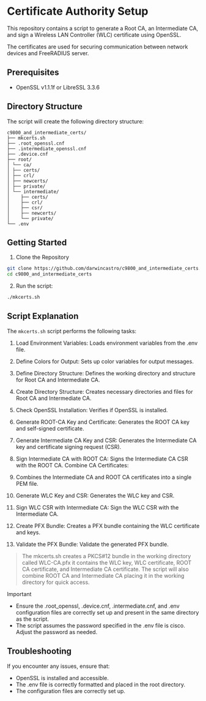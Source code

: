 # Certificate Authority Setup

This repository contains a script to generate a Root CA, an Intermediate CA, and sign a Wireless LAN Controller (WLC) certificate using OpenSSL. 

The certificates are used for securing communication between network devices and FreeRADIUS server.

## Prerequisites

- OpenSSL v1.1.1f or LibreSSL 3.3.6

## Directory Structure

The script will create the following directory structure:

```
c9800_and_intermediate_certs/
├── mkcerts.sh
├── .root_openssl.cnf
├── .intermediate_openssl.cnf
├── .device.cnf
├── root/
│ └── ca/
│ ├── certs/
│ ├── crl/
│ ├── newcerts/
│ ├── private/
│ └── intermediate/
│    ├── certs/
│    ├── crl/
│    ├── csr/
│    ├── newcerts/
│    └── private/
└── .env
```

## Getting Started

1. Clone the Repository

```sh
git clone https://github.com/darwincastro/c9800_and_intermediate_certs.git
cd c9800_and_intermediate_certs
```

2. Run the script:

```sh
./mkcerts.sh
```

## Script Explanation
The `mkcerts.sh` script performs the following tasks:

1. Load Environment Variables:
    Loads environment variables from the .env file.

2. Define Colors for Output:
    Sets up color variables for output messages.

3. Define Directory Structure:
    Defines the working directory and structure for Root CA and Intermediate CA.

4. Create Directory Structure:
    Creates necessary directories and files for Root CA and Intermediate CA.

5. Check OpenSSL Installation:
    Verifies if OpenSSL is installed.

6. Generate ROOT-CA Key and Certificate:
    Generates the ROOT CA key and self-signed certificate.

7. Generate Intermediate CA Key and CSR:
    Generates the Intermediate CA key and certificate signing request (CSR).

8. Sign Intermediate CA with ROOT CA:
    Signs the Intermediate CA CSR with the ROOT CA.
Combine CA Certificates:

9. Combines the Intermediate CA and ROOT CA certificates into a single PEM file.

10. Generate WLC Key and CSR:
    Generates the WLC key and CSR.

11. Sign WLC CSR with Intermediate CA:
    Sign the WLC CSR with the Intermediate CA.

12. Create PFX Bundle:
    Creates a PFX bundle containing the WLC certificate and keys.

13. Validate the PFX Bundle:
    Validate the generated PFX bundle.


> The mkcerts.sh creates a PKCS#12 bundle in the working directory called WLC-CA.pfx it contains the WLC key, WLC certificate, ROOT CA certificate, and Intermediate CA certificate. The script will also combine ROOT CA and Intermediate CA placing it in the working directory for quick access.



> [!IMPORTANT]  
> - Ensure the .root_openssl, .device.cnf, .intermediate.cnf, and .env configuration files are correctly set up and present in the same directory as the script.
> - The script assumes the password specified in the .env file is cisco. Adjust the password as needed.



## Troubleshooting
If you encounter any issues, ensure that:

- OpenSSL is installed and accessible.
- The .env file is correctly formatted and placed in the root directory.
- The configuration files are correctly set up.


